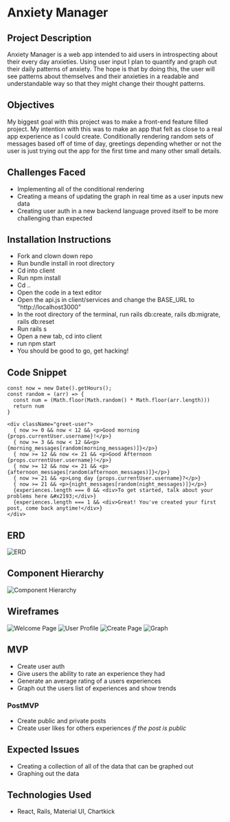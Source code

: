 # Anxiety Manager

## Project Description

Anxiety Manager is a web app intended to aid users in introspecting about their every day anxieties. Using user input I plan to quantify and graph out their daily patterns of anxiety. The hope is that by doing this, the user will see patterns about themselves and their anxieties in a readable and understandable way so that they might change their thought patterns.

## Objectives

My biggest goal with this project was to make a front-end feature filled project. My intention with this was to make an app that felt as close to a real app experience as I could create. Conditionally rendering random sets of messages based off of time of day, greetings depending whether or not the user is just trying out the app for the first time and many other small details.

## Challenges Faced

- Implementing all of the conditional rendering
- Creating a means of updating the graph in real time as a user inputs new data
- Creating user auth in a new backend language proved itself to be more challenging than expected

## Installation Instructions

- Fork and clown down repo
- Run bundle install in root directory
- Cd into client
- Run npm install
- Cd ..
- Open the code in a text editor
- Open the api.js in client/services and change the BASE_URL to "http://localhost3000"
- In the root directory of the terminal, run rails db:create, rails db:migrate, rails db:reset
- Run rails s
- Open a new tab, cd into client
- run npm start
- You should be good to go, get hacking!

## Code Snippet

```const { experiences, currentUser, popup, morning_messages, afternoon_messages, night_messages } = props
const now = new Date().getHours();
const random = (arr) => {
  const num = (Math.floor(Math.random() * Math.floor(arr.length)))
  return num
}

<div className="greet-user">
  { now >= 0 && now < 12 && <p>Good morning {props.currentUser.username}!</p>}
  { now >= 3 && now < 12 &&<p>{morning_messages[random(morning_messages)]}</p>}
  { now >= 12 && now <= 21 && <p>Good Afternoon {props.currentUser.username}!</p>}
  { now >= 12 && now <= 21 && <p>{afternoon_messages[random(afternoon_messages)]}</p>}
  { now >= 21 && <p>Long day {props.currentUser.username}?</p>}
  { now >= 21 && <p>{night_messages[random(night_messages)]}</p>}
  {experiences.length === 0 && <div>To get started, talk about your problems here &#x2193;</div>}
  {experiences.length === 1 && <div>Great! You've created your first post, come back anytime!</div>}
</div>
```

## ERD

![ERD](Images/ERD.jpg)

## Component Hierarchy

![Component Hierarchy](Images/Hierarchy.jpg)

## Wireframes

![Welcome Page](Images/Welcome.jpg)
![User Profile](Images/UserProfile.jpg)
![Create Page](Images/CreatePage.jpg)
![Graph](Images/Graph.jpg)

## MVP

- Create user auth
- Give users the ability to rate an experience they had
- Generate an average rating of a users experiences
- Graph out the users list of experiences and show trends

### PostMVP

- Create public and private posts
- Create user likes for others experiences *if the post is public*

## Expected Issues

- Creating a collection of all of the data that can be graphed out
- Graphing out the data

## Technologies Used

- React, Rails, Material UI, Chartkick
